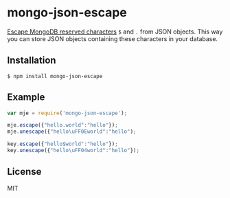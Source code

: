 # mongo-json-escape

[Escape MongoDB reserved characters](http://docs.mongodb.org/manual/faq/developers/#faq-dollar-sign-escaping) `$` and  `.` from JSON objects. This way you can store JSON objects containing these characters in your database.

## Installation

    $ npm install mongo-json-escape

## Example

```js
var mje = require('mongo-json-escape');

mje.escape({"hello.world":"hello"});
mje.unescape({"hello\uFF0Eworld":"hello");

key.escape({"hello$world":"hello"});
key.unescape({"hello\uFF04world":"hello"});
```

## License

MIT
